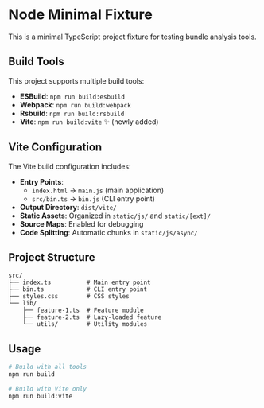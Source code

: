 # Node Minimal Fixture

This is a minimal TypeScript project fixture for testing bundle analysis tools.

## Build Tools

This project supports multiple build tools:

- **ESBuild**: `npm run build:esbuild`
- **Webpack**: `npm run build:webpack`
- **Rsbuild**: `npm run build:rsbuild`
- **Vite**: `npm run build:vite` ✨ (newly added)

## Vite Configuration

The Vite build configuration includes:

- **Entry Points**: 
  - `index.html` → `main.js` (main application)
  - `src/bin.ts` → `bin.js` (CLI entry point)
- **Output Directory**: `dist/vite/`
- **Static Assets**: Organized in `static/js/` and `static/[ext]/`
- **Source Maps**: Enabled for debugging
- **Code Splitting**: Automatic chunks in `static/js/async/`

## Project Structure

```
src/
├── index.ts          # Main entry point
├── bin.ts            # CLI entry point
├── styles.css        # CSS styles
└── lib/
    ├── feature-1.ts  # Feature module
    ├── feature-2.ts  # Lazy-loaded feature
    └── utils/        # Utility modules
```

## Usage

```bash
# Build with all tools
npm run build

# Build with Vite only
npm run build:vite
```
